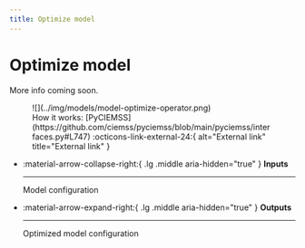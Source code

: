```yaml
---
title: Optimize model
---
```


# Optimize model

More info coming soon.

<figure markdown>![](../img/models/model-optimize-operator.png)<figcaption markdown>How it works: [PyCIEMSS](https://github.com/ciemss/pyciemss/blob/main/pyciemss/interfaces.py#L747) :octicons-link-external-24:{ alt="External link" title="External link" }</figcaption></figure>

<div class="grid cards" markdown>

-   :material-arrow-collapse-right:{ .lg .middle aria-hidden="true" } __Inputs__

    ---

    Model configuration

-   :material-arrow-expand-right:{ .lg .middle aria-hidden="true" } __Outputs__

    ---

    Optimized model configuration

</div>